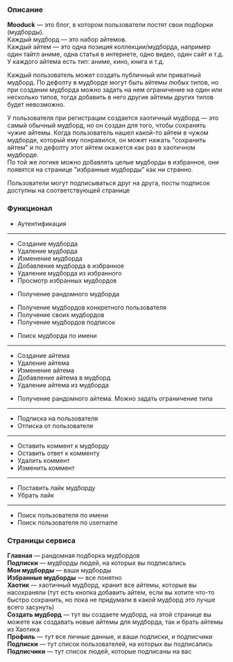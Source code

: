 ### Описание
**Mooduck** — это блог, в котором пользователи постят свои подборки (мудборды).  
Каждый мудборд — это набор айтемов.  
Каждый айтем — это одна позиция коллекции/мудборда, например один тайтл аниме, одна статья в интернете, одно видео, один сайт и т.д. У каждого айтема есть тип: аниме, кино, книга и т.д.  

Каждый пользователь может создать публичный или приватный мудборд. По дефолту в мудборде могут быть айтемы любых типов, но при создании мудборда можно задать на нем ограничение на один или несколько типов, тогда добавить в него другие айтемы других типов будет невозможно.  

У пользователя при регистрации создается хаотичный мудборд — это самый обычный мудборд, но он создан для того, чтобы сохранять чужие айтемы. Когда пользователь нашел какой-то айтем в чужом мудборде, который ему понравился, он может нажать "сохранить айтем" и по дефолту этот айтем окажется как раз в хаотичном мудборде.  
По той же логике можно добавлять целые мудборды в избранное, они появятся на странице "избранные мудборды" как ни странно.  

Пользователи могут подписываться друг на друга, посты подписок доступны на соответствующей странице

### Функционал
* Аутентификация  
---
* Создание мудборда  
* Удаление мудборда  
* Изменение мудборда  
* Добавление мудборда в избранное
* Удаление мудборда из избранного  
* Просмотр избранных мудбордов
- Получение рандомного мудборда
* Получение мудбордов конкретного пользователя
* Получение своих мудбордов
* Получение мудбордов подписок
- Поиск мудборда по имени
---
* Создание айтема  
* Удаление айтема
* Изменение айтема
* Добавление айтема в мудборд
* Удаление айтема из мудборда  
- Получение рандомного айтема. Можно задать ограничение типа
---
* Подписка на пользователя
* Отписка от пользователя
---
- Оставить коммент к мудборду
- Оставить ответ к комменту
- Удалить коммент
- Изменить коммент
---
- Поставить лайк мудборду
- Убрать лайк
---
- Поиск пользователя по имени
- Поиск пользователя по username


### Страницы сервиса
**Главная** — рандомная подборка мудбордов  
**Подписки** — мудборды людей, на которых вы подписались  
**Мои мудборды** — ваши мудборды  
**Избранные мудборды** — все понятно  
**Хаотик** — хаотичный мудборд, хранит все айтемы, которые вы насохраняли (тут есть кнопка добавить айтем, если вы хотите что-то быстро сохранить, но пока не придумали в какой мудборд это лучше всего засунуть)  
**Создать мудборд** — тут вы создаете мудборд, на этой странице вы можете как создавать новые айтемы для мудборда, так и брать айтемы из Хаотика  
**Профиль** — тут все личные данные, и ваши подписки, и подписчики  
**Подписки** — тут список пользователей, на которых вы подписались  
**Подписчики** — тут список людей, которые подписаны на вас  